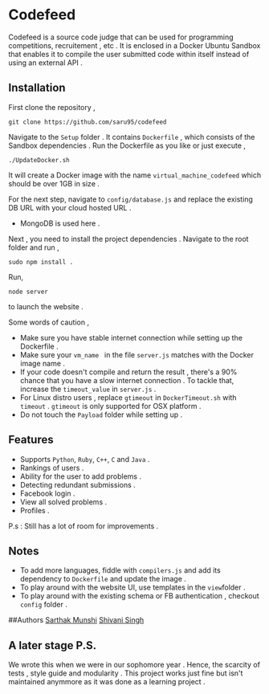 # Codefeed

Codefeed is a source code judge that can be used for programming competitions, recruitement , etc .
It is enclosed in a Docker Ubuntu Sandbox that enables it to compile the user submitted code within itself instead
of using an external API .

## Installation 
 First clone the repository ,
 ```
 git clone https://github.com/saru95/codefeed
 ```
 Navigate to the `Setup` folder . It contains `Dockerfile` , which consists of the Sandbox dependencies . Run the Dockerfile 
 as you like or just execute ,
 ```
 ./UpdateDocker.sh
 ```
 It will create a Docker image with the name `virtual_machine_codefeed` which should be over 1GB in size .
 
 For the next step, navigate to `config/database.js` and replace the existing DB URL with your cloud hosted URL . 
* MongoDB is used here . 

Next , you need to install the project dependencies . Navigate to the root folder and run ,
```
sudo npm install .
```
Run,
```
node server
```
to launch the website .

Some words of caution ,
* Make sure you have stable internet connection while setting up the Dockerfile .
* Make sure your `vm_name ` in the file `server.js` matches with the Docker image name .
* If your code doesn't compile and return the result , there's a 90% chance that you have a slow internet connection . To tackle that, increase the `timeout_value` in `server.js` .
* For Linux distro users , replace `gtimeout` in `DockerTimeout.sh` with `timeout` . `gtimeout` is only supported for OSX platform .
* Do not touch the `Payload` folder while setting up .


## Features

* Supports `Python`, `Ruby`, `C++`, `C` and `Java` .
* Rankings of users .
* Ability for the user to add problems .
* Detecting redundant submissions .
* Facebook login .
* View all solved problems .
* Profiles .

P.s : Still has a lot of room for improvements .


## Notes

* To add more languages, fiddle with `compilers.js` and add its dependency to `Dockerfile` and update the image .
* To play around with the website UI, use templates in the `view`folder .
* To play around with the existing schema or FB authentication , checkout `config` folder .


##Authors
[Sarthak Munshi](https://github.com/saru95)
[Shivani Singh](https://github.com/shivani258)

## A later stage P.S.
We wrote this when we were in our sophomore year . Hence, the scarcity of tests , style guide and modularity . This project works just fine but isn't maintained anymmore as it was done as a learning project .
